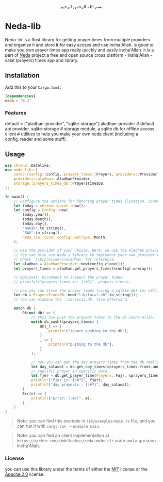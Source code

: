 <div align="center"> بسم الله الرحمن الرحيم </div> 

# Neda-lib

Neda-lib is a Rust library for getting prayer times from multiple providers and organize it and store it for easy accses and use incha'Allah.
is good to make you own prayer times app really quickly and easily incha'Allah.
it is a part of [Neda](https://github.com/abdelkadess/neda) project a free and open source cross platform - insha'Allah - salat (prayers) times app and library.

## Installation

Add this to your `Cargo.toml`:

```toml
[dependencies]
neda = "0.1"
```

### Features

default = ["aladhan-provider", "sqlite-storage"]
aladhan-provider # default api provider.
sqlite-storage # storage module, a sqlite db for offline access.
client # utilities to help you make your own neda client (including a config_reader and some stuff).


## Usage

```rust
use chrono::Datelike;
use neda_lib::{
    core::{config::Config, prayers_times::Prayers, providers::Provider},
    providers::aladhan::AladhanProvider,
    storage::prayers_times_db::PrayersTimesDB,
};

fn main() {
    // Configure the options for fetching prayer times (location, country, and retrieval type: today, date, month, or year)
    let today = chrono::Local::now();
    let config = Config::new(
        today.year(),
        today.month(),
        today.day(),
        "makah".to_string(),
        "SAU".to_string(),
        neda_lib::core::config::GetType::Month,
    );

    // Use the provider of your choice. Here, we use the Aladhan provider (the default implementation provided by Neda's original developer).
    // You can also use Neda's library to implement your own provider or use community-provided implementations (if exits).
    // Check `lib/providers/aladhan` for reference.
    let aladhan = AladhanProvider::new(config.clone());
    let prayers_times = aladhan.get_prayers_times(&config).unwrap();

    // Optional: Uncomment to inspect the prayer times.
    // println!("prayers_times is: {:#?}", prayers_times);

    // now you can store the prayer times (using a sqlite db) for offline access using the storage module.
    let db = PrayersTimesDB::new("lib/local.db".to_string());
    // You can examine the `lib/local.db` file afterward.

    match db {
        Ok(mut db) => {
            // this how push the prayers times to the db incha'Allah.
            match db.push(&prayers_times) {
                Ok(_) => {
                    println!("ignore pushing to the db");
                }
                _ => {
                    println!("pushing to the db");
                }
            };

            // now you can get the day prayers times from the db really easy incha'Allah using the get methods.
            let day_salawat = db.get_day_times(&prayers_times.from).unwrap();
            // specific prayer in specific date.
            let fjer = db.get_prayer_time(Prayers::Fajr, &prayers_times.from);
            println!("fjer is: {:#?}", fjer);
            println!("day prayeris : {:#?}", day_salawat);
        }
        Err(e) => {
            println!("Error: {:#?}", e);
        }
    }
}
```

> Note: you can find this example in `lib/examples/main.rs` file, and you can run it with `cargo run --example main`.

> Note: you can find an client implementation at `https://github.com/abdelkadess/neda` under `cli` crate and a gui soon incha'Allah.

### License
you can use this library under the terms of either the [MIT](https://choosealicense.com/licenses/mit/) license or the [Apache 2.0](https://choosealicense.com/licenses/apache-2.0/) license.
